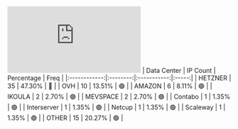 ![Diagramm](https://github.com/obajay/StateSync-snapshots/blob/main/Projects/Sge/1/README.md)
| Data Center | IP Count | Percentage | Freq |
|:------------:|:--------:|:-----------:|:-----:|
| HETZNER | 35 | 47.30% | 🔴 |
| OVH | 10 | 13.51% | 🟢 |
| AMAZON | 6 | 8.11% | 🟢 |
| IKOULA | 2 | 2.70% | 🟢 |
| MEVSPACE | 2 | 2.70% | 🟢 |
| Contabo | 1 | 1.35% | 🟢 |
| Interserver | 1 | 1.35% | 🟢 |
| Netcup | 1 | 1.35% | 🟢 |
| Scaleway | 1 | 1.35% | 🟢 |
| OTHER | 15 | 20.27% | 🟢 |